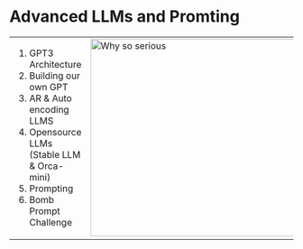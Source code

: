 <h1>Advanced LLMs and Promting</h1>

<table>
  <tr>
    <td width="40%">
      <ol type="1">
        <li>GPT3 Architecture</li>
        <li>Building our own GPT</li>
        <li>AR & Auto encoding LLMS</li>
        <li>Opensource LLMs (Stable LLM & Orca-mini)</li>
        <li>Prompting</li>
        <li>Bomb Prompt Challenge</li>
      </ol>
    </td>
    <td width="60%">
      <img src="https://static1.srcdn.com/wordpress/wp-content/uploads/Heath-Ledger-as-Joker.jpg?q=50&fit=crop&w=1500&dpr=1.5" alt="Why so serious" width="700" height="350">
    </td>
  </tr>
</table>
